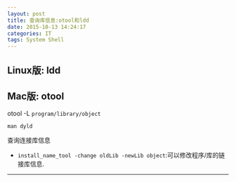 ```yaml
---
layout: post
title: 查询库信息:otool和ldd
date: 2015-10-13 14:24:17
categories: IT
tags: System Shell
---
```


## Linux版: ldd


## Mac版: otool

otool -L `program/library/object`

`man dyld`

查询连接库信息

- `install_name_tool -change oldLib -newLib object`:可以修改程序/库的链接库信息.

------
